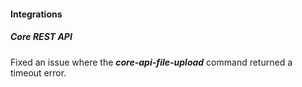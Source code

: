 
#### Integrations

##### Core REST API

Fixed an issue where the ***core-api-file-upload*** command returned a timeout error.

